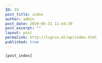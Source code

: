 ```yaml
---
ID: 33
post_title: index
author: admin
post_date: 2019-05-31 11:44:39
post_excerpt: ""
layout: post
permalink: http://lugrus.ml/wp/index.html
published: true
---
```

<code>[post_index]</code>